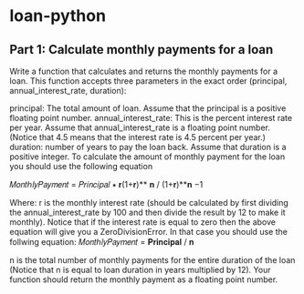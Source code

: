 # loan-python

## Part 1: Calculate monthly payments for a loan

Write a function that calculates and returns the monthly payments for a loan. This function accepts three parameters in the exact order (principal, annual_interest_rate, duration):

principal: The total amount of loan. Assume that the principal is a positive floating point number.
annual_interest_rate: This is the percent interest rate per year. Assume that annual_interest_rate is a floating point number. (Notice that 4.5 means that the interest rate is 4.5 percent per year.)
duration: number of years to pay the loan back. Assume that duration is a positive integer.
To calculate the amount of monthly payment for the loan you should use the following equation

𝑀𝑜𝑛𝑡ℎ𝑙𝑦𝑃𝑎𝑦𝑚𝑒𝑛𝑡 = 𝑃𝑟𝑖𝑛𝑐𝑖𝑝𝑎𝑙 ∗ 𝐫(1+𝐫)** 𝐧 / (1+𝐫)**𝐧 −1 


Where:
r is the monthly interest rate (should be calculated by first dividing the annual_interest_rate by 100 and then divide the result by 12 to make it monthly). Notice that if the interest rate is equal to zero then the above equation will give you a ZeroDivisionError. In that case you should use the follwing equation: 𝑀𝑜𝑛𝑡ℎ𝑙𝑦𝑃𝑎𝑦𝑚𝑒𝑛𝑡 = 𝐏𝐫𝐢𝐧𝐜𝐢𝐩𝐚𝐥 / 𝐧

n is the total number of monthly payments for the entire duration of the loan (Notice that n is equal to loan duration in years multiplied by 12).
Your function should return the monthly payment as a floating point number.